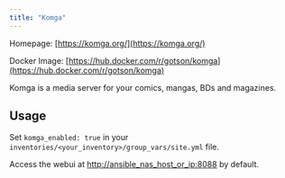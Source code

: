 ```yaml
---
title: "Komga"
---
```


Homepage: [https://komga.org/](https://komga.org/)

Docker Image: [https://hub.docker.com/r/gotson/komga](https://hub.docker.com/r/gotson/komga)

Komga is a media server for your comics, mangas, BDs and magazines.

## Usage

Set `komga_enabled: true` in your `inventories/<your_inventory>/group_vars/site.yml` file.

Access the webui at [http://ansible_nas_host_or_ip:8088](http://ansible_nas_host_or_ip:8088) by default.
